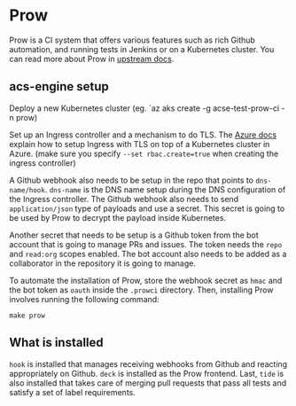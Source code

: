 # Prow

Prow is a CI system that offers various features such as rich Github automation,
and running tests in Jenkins or on a Kubernetes cluster. You can read more about
Prow in [upstream docs][0].

## acs-engine setup

Deploy a new Kubernetes cluster (eg. `az aks create -g acse-test-prow-ci -n prow)

Set up an Ingress controller and a mechanism to do TLS. The [Azure docs][1]
explain how to setup Ingress with TLS on top of a Kubernetes cluster in Azure. (make sure you specify `--set rbac.create=true` when creating the ingress controller)

A Github webhook also needs to be setup in the repo that points to `dns-name/hook`.
`dns-name` is the DNS name setup during the DNS configuration of the Ingress controller.
The Github webhook also needs to send `application/json` type of payloads and use a
secret. This secret is going to be used by Prow to decrypt the payload inside Kubernetes.

Another secret that needs to be setup is a Github token from the bot account that is
going to manage PRs and issues. The token needs the `repo` and `read:org` scopes
enabled. The bot account also needs to be added as a collaborator in the repository
it is going to manage.

To automate the installation of Prow, store the webhook secret as `hmac` and the bot
token as `oauth` inside the `.prowci` directory. Then, installing Prow involves
running the following command:
```
make prow
```

## What is installed

`hook` is installed that manages receiving webhooks from Github and reacting
appropriately on Github. `deck` is installed as the Prow frontend. Last, `tide`
is also installed that takes care of merging pull requests that pass all tests
and satisfy a set of label requirements.

[0]: https://github.com/kubernetes/test-infra/tree/master/prow#prow
[1]: https://docs.microsoft.com/en-us/azure/aks/ingress
